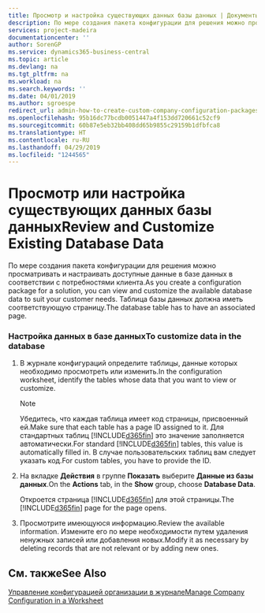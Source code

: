```yaml
---
title: Просмотр и настройка существующих данных базы данных | Документы Майкрософт
description: По мере создания пакета конфигурации для решения можно просматривать и настраивать доступные данные в базе данных в соответствии с потребностями клиента. Таблица базы данных должна иметь соответствующую страницу.
services: project-madeira
documentationcenter: ''
author: SorenGP
ms.service: dynamics365-business-central
ms.topic: article
ms.devlang: na
ms.tgt_pltfrm: na
ms.workload: na
ms.search.keywords: ''
ms.date: 04/01/2019
ms.author: sgroespe
redirect_url: admin-how-to-create-custom-company-configuration-packages
ms.openlocfilehash: 95b16dc77bcdb0051447a4f153dd720661c52cf9
ms.sourcegitcommit: 60b87e5eb32bb408dd65b9855c29159b1dfbfca8
ms.translationtype: HT
ms.contentlocale: ru-RU
ms.lasthandoff: 04/29/2019
ms.locfileid: "1244565"
---
```

# <a name="review-and-customize-existing-database-data"></a><span data-ttu-id="30d25-104">Просмотр или настройка существующих данных базы данных</span><span class="sxs-lookup"><span data-stu-id="30d25-104">Review and Customize Existing Database Data</span></span>
<span data-ttu-id="30d25-105">По мере создания пакета конфигурации для решения можно просматривать и настраивать доступные данные в базе данных в соответствии с потребностями клиента.</span><span class="sxs-lookup"><span data-stu-id="30d25-105">As you create a configuration package for a solution, you can view and customize the available database data to suit your customer needs.</span></span> <span data-ttu-id="30d25-106">Таблица базы данных должна иметь соответствующую страницу.</span><span class="sxs-lookup"><span data-stu-id="30d25-106">The database table has to have an associated page.</span></span>  

### <a name="to-customize-data-in-the-database"></a><span data-ttu-id="30d25-107">Настройка данных в базе данных</span><span class="sxs-lookup"><span data-stu-id="30d25-107">To customize data in the database</span></span>  

1.  <span data-ttu-id="30d25-108">В журнале конфигураций определите таблицы, данные которых необходимо просмотреть или изменить.</span><span class="sxs-lookup"><span data-stu-id="30d25-108">In the configuration worksheet, identify the tables whose data that you want to view or customize.</span></span>  

    > [!NOTE]  
    >  <span data-ttu-id="30d25-109">Убедитесь, что каждая таблица имеет код страницы, присвоенный ей.</span><span class="sxs-lookup"><span data-stu-id="30d25-109">Make sure that each table has a page ID assigned to it.</span></span> <span data-ttu-id="30d25-110">Для стандартных таблиц [!INCLUDE[d365fin](includes/d365fin_md.md)] это значение заполняется автоматически.</span><span class="sxs-lookup"><span data-stu-id="30d25-110">For standard [!INCLUDE[d365fin](includes/d365fin_md.md)] tables, this value is automatically filled in.</span></span> <span data-ttu-id="30d25-111">В случае пользовательских таблиц вам следует указать код.</span><span class="sxs-lookup"><span data-stu-id="30d25-111">For custom tables, you have to provide the ID.</span></span>  

2.  <span data-ttu-id="30d25-112">На вкладке **Действия** в группе **Показать** выберите **Данные из базы данных**.</span><span class="sxs-lookup"><span data-stu-id="30d25-112">On the **Actions** tab, in the **Show** group, choose **Database Data**.</span></span>  

     <span data-ttu-id="30d25-113">Откроется страница [!INCLUDE[d365fin](includes/d365fin_md.md)] для этой страницы.</span><span class="sxs-lookup"><span data-stu-id="30d25-113">The [!INCLUDE[d365fin](includes/d365fin_md.md)] page for the page opens.</span></span>  

3.  <span data-ttu-id="30d25-114">Просмотрите имеющуюся информацию.</span><span class="sxs-lookup"><span data-stu-id="30d25-114">Review the available information.</span></span> <span data-ttu-id="30d25-115">Измените его по мере необходимости путем удаления ненужных записей или добавления новых.</span><span class="sxs-lookup"><span data-stu-id="30d25-115">Modify it as necessary by deleting records that are not relevant or by adding new ones.</span></span>  

## <a name="see-also"></a><span data-ttu-id="30d25-116">См. также</span><span class="sxs-lookup"><span data-stu-id="30d25-116">See Also</span></span>  
 [<span data-ttu-id="30d25-117">Управление конфигурацией организации в журнале</span><span class="sxs-lookup"><span data-stu-id="30d25-117">Manage Company Configuration in a Worksheet</span></span>](admin-how-to-manage-company-configuration-in-a-worksheet.md)
